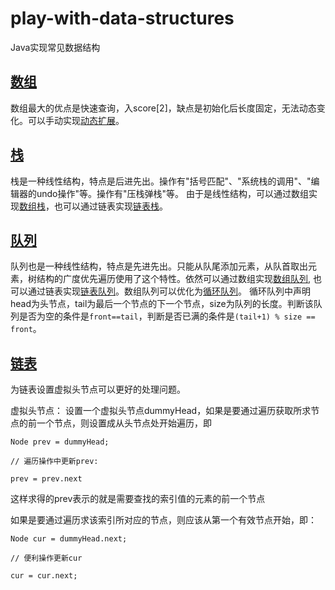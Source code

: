 # play-with-data-structures

Java实现常见数据结构

## [数组](https://github.com/mohong/play-with-data-structures/blob/master/01_Array/src/Array.java)

数组最大的优点是快速查询，入score[2]，缺点是初始化后长度固定，无法动态变化。可以手动实现[动态扩展](https://github.com/mohong/play-with-data-structures/blob/master/01_Array/src/Array.java#L193)。

## [栈](https://github.com/mohong/play-with-data-structures/blob/master/02_Stack/src/Stack.java)

栈是一种线性结构，特点是后进先出。操作有"括号匹配"、"系统栈的调用"、"编辑器的undo操作"等。操作有"压栈弹栈"等。
由于是线性结构，可以通过数组实现[数组栈](https://github.com/mohong/play-with-data-structures/blob/master/02_Stack/src/ArrayStack.java)，也可以通过链表实现[链表栈](https://github.com/mohong/play-with-data-structures/blob/master/02_Stack/src/LinkedListStack.java)。

## [队列](https://github.com/mohong/play-with-data-structures/blob/master/03_Queue/src/Queue.java)

队列也是一种线性结构，特点是先进先出。只能从队尾添加元素，从队首取出元素，树结构的广度优先遍历使用了这个特性。依然可以通过数组实现[数组队列](https://github.com/mohong/play-with-data-structures/blob/master/03_Queue/src/ArrayQueue.java), 也可以通过链表实现[链表队列](https://github.com/mohong/play-with-data-structures/blob/master/03_Queue/src/LinkedListQueue.java)。数组队列可以优化为[循环队列](https://github.com/mohong/play-with-data-structures/blob/master/03_Queue/src/LoopQueue.java)。
循环队列中声明head为头节点，tail为最后一个节点的下一个节点，size为队列的长度。判断该队列是否为空的条件是`front==tail`，判断是否已满的条件是`(tail+1) % size == front`。

## [链表](https://github.com/mohong/play-with-data-structures/blob/master/04_LinkedList/src/LinkedList.java)

为链表设置虚拟头节点可以更好的处理问题。

虚拟头节点：
设置一个虚拟头节点dummyHead，如果是要通过遍历获取所求节点的前一个节点，则设置成从头节点处开始遍历，即

```
Node prev = dummyHead;

// 遍历操作中更新prev: 

prev = prev.next

```

这样求得的prev表示的就是需要查找的索引值的元素的前一个节点

如果是要通过遍历求该索引所对应的节点，则应该从第一个有效节点开始，即：

```
Node cur = dummyHead.next;

// 便利操作更新cur

cur = cur.next;
```